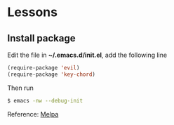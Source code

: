 # Lessons

## Install package

Edit the file in **~/.emacs.d/init.el**, add the following line

```el
(require-package 'evil)
(require-package 'key-chord)
```

Then run

```sh
$ emacs -nw --debug-init
```

Reference: [Melpa](http://melpa.org/#/getting-started)
